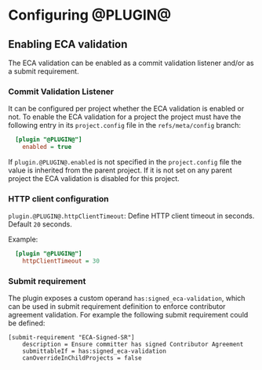 Configuring @PLUGIN@
====================

## Enabling ECA validation

The ECA validation can be enabled as a commit validation listener and/or as a submit requirement.

### Commit Validation Listener

It can be configured per project whether the ECA validation
is enabled or not. To enable the ECA validation for a project
the project must have the following entry in its
`project.config` file in the `refs/meta/config` branch:

```ini
  [plugin "@PLUGIN@"]
    enabled = true
```

If `plugin.@PLUGIN@.enabled` is not specified in the `project.config`
file the value is inherited from the parent project. If it is not
set on any parent project the ECA validation is disabled for this
project.

### HTTP client configuration

`plugin.@PLUGIN@.httpClientTimeout`: Define HTTP client timeout in seconds. Default `20` seconds.

Example:

```ini
  [plugin "@PLUGIN@"]
    httpClientTimeout = 30
```

### Submit requirement

The plugin exposes a custom operand `has:signed_eca-validation`, which can be used in submit
requirement definition to enforce contributor agreement validation.
For example the following submit requirement could be defined:

```
[submit-requirement "ECA-Signed-SR"]
	description = Ensure committer has signed Contributor Agreement
	submittableIf = has:signed_eca-validation
	canOverrideInChildProjects = false
```
